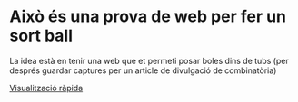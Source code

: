 # Això és una prova de web per fer un sort ball

La idea està en tenir una web que et permeti posar boles dins de tubs (per després guardar captures per un article de divulgació de combinatòria)

[Visualització ràpida]([https://erykfryderyk.github.io/Sort-Ball-Game-](https://htmlpreview.github.io/?https://raw.githubusercontent.com/Mapaor4/Sort-Ball-Game-/master/easy.html)https://htmlpreview.github.io/?https://raw.githubusercontent.com/Mapaor4/Sort-Ball-Game-/master/easy.html/)
